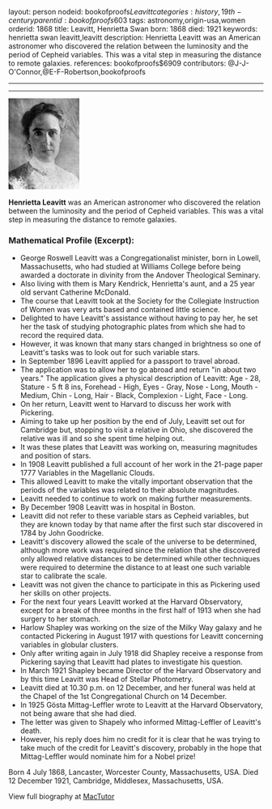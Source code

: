 layout: person
nodeid: bookofproofs$Leavitt
categories: history,19th-century
parentid: bookofproofs$603
tags: astronomy,origin-usa,women
orderid: 1868
title: Leavitt, Henrietta Swan
born: 1868
died: 1921
keywords: henrietta swan leavitt,leavitt
description: Henrietta Leavitt was an American astronomer who discovered the relation between the luminosity and the period of Cepheid variables. This was a vital step in measuring the distance to remote galaxies.
references: bookofproofs$6909
contributors: @J-J-O'Connor,@E-F-Robertson,bookofproofs

---



---

![Leavitt.jpg](https://github.com/bookofproofs/bookofproofs.github.io/blob/main/_sources/_assets/images/portraits/Leavitt.jpg?raw=true)

**Henrietta Leavitt** was an American astronomer who discovered the relation between the luminosity and the period of Cepheid variables. This was a vital step in measuring the distance to remote galaxies.

### Mathematical Profile (Excerpt):
* George Roswell Leavitt was a Congregationalist minister, born in Lowell, Massachusetts, who had studied at Williams College before being awarded a doctorate in divinity from the Andover Theological Seminary.
* Also living with them is Mary Kendrick, Henrietta's aunt, and a 25 year old servant Catherine McDonald.
* The course that Leavitt took at the Society for the Collegiate Instruction of Women was very arts based and contained little science.
* Delighted to have Leavitt's assistance without having to pay her, he set her the task of studying photographic plates from which she had to record the required data.
* However, it was known that many stars changed in brightness so one of Leavitt's tasks was to look out for such variable stars.
* In September 1896 Leavitt applied for a passport to travel abroad.
* The application was to allow her to go abroad and return "in about two years." The application gives a physical description of Leavitt: Age - 28, Stature - 5 ft 8 ins, Forehead - High, Eyes - Gray, Nose - Long, Mouth - Medium, Chin - Long, Hair - Black, Complexion - Light, Face - Long.
* On her return, Leavitt went to Harvard to discuss her work with Pickering.
* Aiming to take up her position by the end of July, Leavitt set out for Cambridge but, stopping to visit a relative in Ohio, she discovered the relative was ill and so she spent time helping out.
* It was these plates that Leavitt was working on, measuring magnitudes and position of stars.
* In 1908 Leavitt published a full account of her work in the 21-page paper 1777 Variables in the Magellanic Clouds.
* This allowed Leavitt to make the vitally important observation that the periods of the variables was related to their absolute magnitudes.
* Leavitt needed to continue to work on making further measurements.
* By December 1908 Leavitt was in hospital in Boston.
* Leavitt did not refer to these variable stars as Cepheid variables, but they are known today by that name after the first such star discovered in 1784 by John Goodricke.
* Leavitt's discovery allowed the scale of the universe to be determined, although more work was required since the relation that she discovered only allowed relative distances to be determined while other techniques were required to determine the distance to at least one such variable star to calibrate the scale.
* Leavitt was not given the chance to participate in this as Pickering used her skills on other projects.
* For the next four years Leavitt worked at the Harvard Observatory, except for a break of three months in the first half of 1913 when she had surgery to her stomach.
* Harlow Shapley was working on the size of the Milky Way galaxy and he contacted Pickering in August 1917 with questions for Leavitt concerning variables in globular clusters.
* Only after writing again in July 1918 did Shapley receive a response from Pickering saying that Leavitt had plates to investigate his question.
* In March 1921 Shapley became Director of the Harvard Observatory and by this time Leavitt was Head of Stellar Photometry.
* Leavitt died at 10.30 p.m. on 12 December, and her funeral was held at the Chapel of the 1st Congregational Church on 14 December.
* In 1925 Gösta Mittag-Leffler wrote to Leavitt at the Harvard Observatory, not being aware that she had died.
* The letter was given to Shapely who informed Mittag-Leffler of Leavitt's death.
* However, his reply does him no credit for it is clear that he was trying to take much of the credit for Leavitt's discovery, probably in the hope that Mittag-Leffler would nominate him for a Nobel prize!

Born 4 July 1868, Lancaster, Worcester County, Massachusetts, USA. Died 12 December 1921, Cambridge, Middlesex, Massachusetts, USA.

View full biography at [MacTutor](https://mathshistory.st-andrews.ac.uk/Biographies/Leavitt/)

